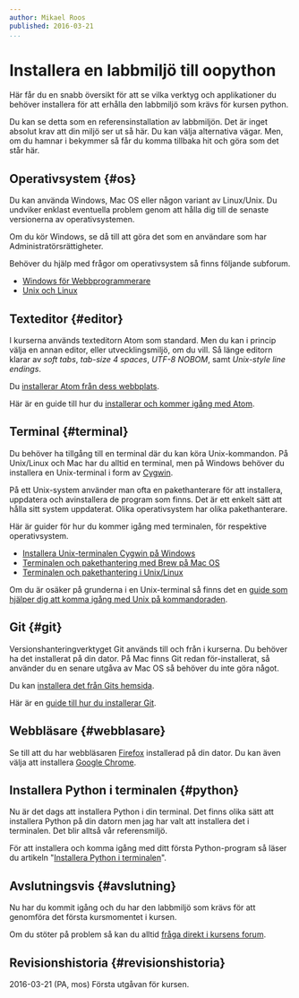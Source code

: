 ```yaml
---
author: Mikael Roos
published: 2016-03-21
...
```

Installera en labbmiljö till oopython
====================================

Här får du en snabb översikt för att se vilka verktyg och applikationer du behöver installera för att erhålla den labbmiljö som krävs för kursen python.

<!--more-->

Du kan se detta som en referensinstallation av labbmiljön. Det är inget absolut krav att din miljö ser ut så här. Du kan välja alternativa vägar. Men, om du hamnar i bekymmer så får du komma tillbaka hit och göra som det står här.



Operativsystem  {#os}
---------------------------------

Du kan använda Windows, Mac OS eller någon variant av Linux/Unix. Du undviker enklast eventuella problem genom att hålla dig till de senaste versionerna av operativsystemen.

Om du kör Windows, se då till att göra det som en användare som har Administratörsrättigheter.

Behöver du hjälp med frågor om operativsystem så finns följande subforum.

* [Windows för Webbprogrammerare](forum/viewforum.php?f=55)
* [Unix och Linux](forum/viewforum.php?f=49)



Texteditor {#editor}
---------------------------------

I kurserna används texteditorn Atom som standard. Men du kan i princip välja en annan editor, eller utvecklingsmiljö, om du vill. Så länge editorn klarar av *soft tabs*, *tab-size 4 spaces*, *UTF-8 NOBOM*, samt *Unix-style line endings*.

Du [installerar Atom från dess webbplats](https://atom.io/).

Här är en guide till hur du [installerar och kommer igång med Atom](kunskap/installera-texteditorn-atom).



Terminal {#terminal}
---------------------------------

Du behöver ha tillgång till en terminal där du kan köra Unix-kommandon. På Unix/Linux och Mac har du alltid en terminal, men på Windows behöver du installera en Unix-terminal i form av [Cygwin](https://www.cygwin.com/).

På ett Unix-system använder man ofta en pakethanterare för att installera, uppdatera och avinstallera de program som finns. Det är ett enkelt sätt att hålla sitt system uppdaterat. Olika operativsystem har olika pakethanterare.

Här är guider för hur du kommer igång med terminalen, för respektive operativsystem.

* [Installera Unix-terminalen Cygwin på Windows](kunskap/installera-unix-terminalen-cygwin-pa-windows)
* [Terminalen och pakethantering med Brew på Mac OS](kunskap/terminalen-och-pakethantering-med-brew-pa-mac-os)
* [Terminalen och pakethantering i Unix/Linux](kunskap/terminalen-och-pakethantering-i-unix-linux)

Om du är osäker på grunderna i en Unix-terminal så finns det en [guide som hjälper dig att komma igång med Unix på kommandoraden](kunskap/20-steg-for-att-komma-i-gang-med-unix-och-terminalen).



Git {#git}
---------------------------------

Versionshanteringverktyget Git används till och från i kurserna. Du behöver ha det installerat på din dator. På Mac finns Git redan för-installerat, så använder du en senare utgåva av Mac OS så behöver du inte göra något.

Du kan [installera det från Gits hemsida](http://git-scm.com/download).

Här är en [guide till hur du installerar Git](kunskap/installera-versionshanteringssystemet-git).



Webbläsare  {#webblasare}
---------------------------------

Se till att du har webbläsaren [Firefox](https://www.mozilla.org/download) installerad på din dator. Du kan även välja att installera [Google Chrome](https://www.google.com/chrome/).



Installera Python i terminalen  {#python}
---------------------------------

Nu är det dags att installera Python i din terminal. Det finns olika sätt att installera Python på din datorn men jag har valt att installera det i terminalen. Det blir alltså vår referensmiljö.

För att installera och komma igång med ditt första Python-program så läser du artikeln "[Installera Python i terminalen](kunskap/installera-python-i-terminalen)".



Avslutningsvis {#avslutning}
--------------------------------------

Nu har du kommit igång och du har den labbmiljö som krävs för att genomföra det första kursmomentet i kursen.

Om du stöter på problem så kan du alltid [fråga direkt i kursens forum](forum/utbildning/python).



Revisionshistoria {#revisionshistoria}
--------------------------------------

<span class='revision-history' markdown='1'>
2016-03-21 (PA, mos) Första utgåvan för kursen.  
</span>
